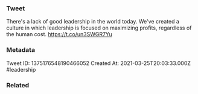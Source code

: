### Tweet
There's a lack of good leadership in the world today. We've created a culture in which leadership is focused on maximizing profits, regardless of the human cost. https://t.co/un3SWGR7Yu

### Metadata
Tweet ID: 1375176548190466052
Created At: 2021-03-25T20:03:33.000Z
#leadership

### Related

